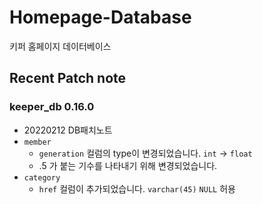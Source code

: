 

# Homepage-Database

키퍼 홈페이지 데이터베이스

## Recent Patch note
### keeper_db 0.16.0
- 20220212 DB패치노트
- `member`
    - `generation` 컬럼의 type이 변경되었습니다. `int` -> `float`
    - .5 가 붙는 기수를 나타내기 위해 변경되었습니다. 
- `category` 
    - `href` 컬럼이 추가되었습니다. `varchar(45)` `NULL` 허용